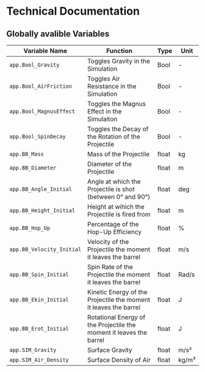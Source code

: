 # Technical Documentation

## Globally avalible Variables

| Variable Name  | Function | Type | Unit |
| -------------- | -------- | ---- | ---- |
| `app.Bool_Gravity` | Toggles Gravity in the Simulation | Bool | - |
| `app.Bool_AirFriction` | Toggles Air Resistance in the Simulation | Bool | - |
| `app.Bool_MagnusEffect` | Toggles the Magnus Effect in the Simulaiton | Bool | - |
| `app.Bool_SpinDecay` | Toggles the Decay of the Rotation of the Projectile | Bool | - |
| `app.BB_Mass`  | Mass of the Projectile  | float | kg |
| `app.BB_Diameter` | Diameter of the Projectile | float | m |
| `app.BB_Angle_Initial` | Angle at which the Projectile is shot (between 0° and 90°) | float | deg |
| `app.BB_Height_Initial` | Height at wihich the Projectile is fired from | float | m |
| `app.BB_Hop_Up` | Percentage of the Hop-Up Efficiency | float | % |
| `app.BB_Velocity_Initial` | Velocity of the Projectile the moment it leaves the barrel | float | m/s |
| `app.BB_Spin_Initial` | Spin Rate of the Projectile the moment it leaves the barrel | float | Rad/s |
| `app.BB_Ekin_Initial` | Kinetic Energy of the Projectile the moment it leaves the barrel | float | J |
| `app.BB_Erot_Initial` | Rotational Energy of the Projectile the moment it leaves the barrel | float | J |
| `app.SIM_Gravity` | Surface Gravity | float | m/s² |
| `app.SIM_Air_Density` | Surface Density of Air | float | kg/m³ |
